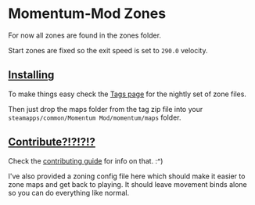 # Momentum-Mod Zones

For now all zones are found in the zones folder. 

Start zones are fixed so the exit speed is set to `290.0` velocity.

## [Installing](https://gitlab.com/shockrahwow/mm-zones/tags)

To make things easy check the [Tags page](https://gitlab.com/shockrahwow/mm-zones/tags) for the nightly set of zone files.

Then just drop the maps folder from the tag zip file into your `steamapps/common/Momentum Mod/momentum/maps` folder. 

## [Contribute?!?!?!?](https://gitlab.com/shockrahwow/mm-zones/blob/master/CONTRIBUTING.md)

Check the [contributing guide](https://gitlab.com/shockrahwow/mm-zones/blob/master/CONTRIBUTING.md) for info on that.
:\^)

I've also provided a zoning config file here which should make it easier to zone maps and get back to playing. It should leave movement binds alone so you can do everything like normal. 




